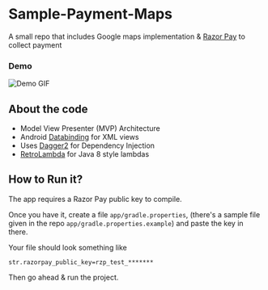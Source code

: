 # Sample-Payment-Maps
A small repo that includes Google maps implementation &amp; [Razor Pay](https://razorpay.com/) to collect payment

### Demo
![Demo GIF](http://i.giphy.com/BpUZxg9o4MaR2.gif)

## About the code
- Model View Presenter (MVP) Architecture 
- Android [Databinding](https://developer.android.com/topic/libraries/data-binding/index.html) for XML views
- Uses [Dagger2](http://google.github.io/dagger/) for Dependency Injection
- [RetroLambda](https://github.com/evant/gradle-retrolambda) for Java 8 style lambdas

## How to Run it?
The app requires a Razor Pay public key to compile.

Once you have it, create a file `app/gradle.properties`, (there's a sample file given in the repo `app/gradle.properties.example`) and paste the key in there.

Your file should look something like
```
str.razorpay_public_key=rzp_test_*******
```

Then go ahead & run the project.
